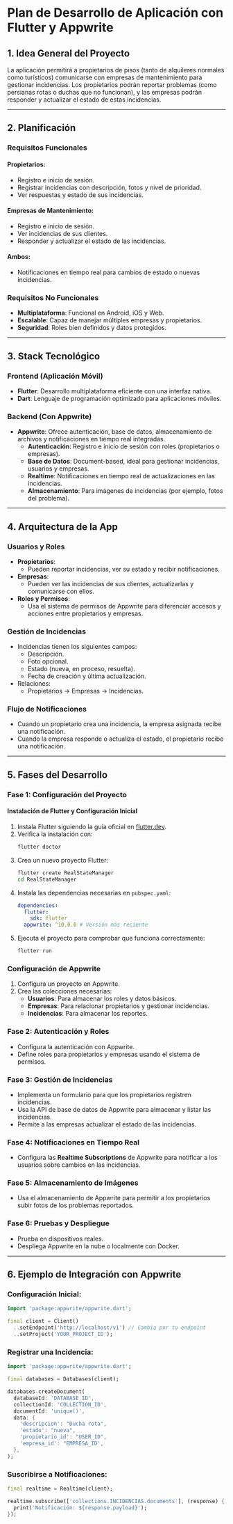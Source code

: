 # Plan de Desarrollo de Aplicación con Flutter y Appwrite

## 1. Idea General del Proyecto

La aplicación permitirá a propietarios de pisos (tanto de alquileres normales como turísticos) comunicarse con empresas de mantenimiento para gestionar incidencias.
Los propietarios podrán reportar problemas (como persianas rotas o duchas que no funcionan), y las empresas podrán responder y actualizar el estado de estas incidencias.

---

## 2. Planificación

### Requisitos Funcionales

#### Propietarios:

- Registro e inicio de sesión.
- Registrar incidencias con descripción, fotos y nivel de prioridad.
- Ver respuestas y estado de sus incidencias.

#### Empresas de Mantenimiento:

- Registro e inicio de sesión.
- Ver incidencias de sus clientes.
- Responder y actualizar el estado de las incidencias.

#### Ambos:

- Notificaciones en tiempo real para cambios de estado o nuevas incidencias.

### Requisitos No Funcionales

- **Multiplataforma**: Funcional en Android, iOS y Web.
- **Escalable**: Capaz de manejar múltiples empresas y propietarios.
- **Seguridad**: Roles bien definidos y datos protegidos.

---

## 3. Stack Tecnológico

### Frontend (Aplicación Móvil)

- **Flutter**: Desarrollo multiplataforma eficiente con una interfaz nativa.
- **Dart**: Lenguaje de programación optimizado para aplicaciones móviles.

### Backend (Con Appwrite)

- **Appwrite**: Ofrece autenticación, base de datos, almacenamiento de archivos y notificaciones en tiempo real integradas.
  - **Autenticación**: Registro e inicio de sesión con roles (propietarios o empresas).
  - **Base de Datos**: Document-based, ideal para gestionar incidencias, usuarios y empresas.
  - **Realtime**: Notificaciones en tiempo real de actualizaciones en las incidencias.
  - **Almacenamiento**: Para imágenes de incidencias (por ejemplo, fotos del problema).

---

## 4. Arquitectura de la App

### Usuarios y Roles

- **Propietarios**:
  - Pueden reportar incidencias, ver su estado y recibir notificaciones.
- **Empresas**:
  - Pueden ver las incidencias de sus clientes, actualizarlas y comunicarse con ellos.
- **Roles y Permisos**:
  - Usa el sistema de permisos de Appwrite para diferenciar accesos y acciones entre propietarios y empresas.

### Gestión de Incidencias

- Incidencias tienen los siguientes campos:
  - Descripción.
  - Foto opcional.
  - Estado (nueva, en proceso, resuelta).
  - Fecha de creación y última actualización.
- Relaciones:
  - Propietarios → Empresas → Incidencias.

### Flujo de Notificaciones

- Cuando un propietario crea una incidencia, la empresa asignada recibe una notificación.
- Cuando la empresa responde o actualiza el estado, el propietario recibe una notificación.

---

## 5. Fases del Desarrollo

### Fase 1: Configuración del Proyecto

#### Instalación de Flutter y Configuración Inicial

1. Instala Flutter siguiendo la guía oficial en [flutter.dev](https://flutter.dev/docs/get-started/install).
2. Verifica la instalación con:
   ```bash
   flutter doctor
   ```
3. Crea un nuevo proyecto Flutter:
   ```bash
   flutter create RealStateManager
   cd RealStateManager
   ```
4. Instala las dependencias necesarias en `pubspec.yaml`:
   ```yaml
   dependencies:
     flutter:
       sdk: flutter
     appwrite: ^10.0.0 # Versión más reciente
   ```
5. Ejecuta el proyecto para comprobar que funciona correctamente:
   ```bash
   flutter run
   ```

### Configuración de Appwrite

1. Configura un proyecto en Appwrite.
2. Crea las colecciones necesarias:
   - **Usuarios**: Para almacenar los roles y datos básicos.
   - **Empresas**: Para relacionar propietarios y gestionar incidencias.
   - **Incidencias**: Para almacenar los reportes.

### Fase 2: Autenticación y Roles

- Configura la autenticación con Appwrite.
- Define roles para propietarios y empresas usando el sistema de permisos.

### Fase 3: Gestión de Incidencias

- Implementa un formulario para que los propietarios registren incidencias.
- Usa la API de base de datos de Appwrite para almacenar y listar las incidencias.
- Permite a las empresas actualizar el estado de las incidencias.

### Fase 4: Notificaciones en Tiempo Real

- Configura las **Realtime Subscriptions** de Appwrite para notificar a los usuarios sobre cambios en las incidencias.

### Fase 5: Almacenamiento de Imágenes

- Usa el almacenamiento de Appwrite para permitir a los propietarios subir fotos de los problemas reportados.

### Fase 6: Pruebas y Despliegue

- Prueba en dispositivos reales.
- Despliega Appwrite en la nube o localmente con Docker.

---

## 6. Ejemplo de Integración con Appwrite

### Configuración Inicial:

```dart
import 'package:appwrite/appwrite.dart';

final client = Client()
  ..setEndpoint('http://localhost/v1') // Cambia por tu endpoint
  ..setProject('YOUR_PROJECT_ID');
```

### Registrar una Incidencia:

```dart
import 'package:appwrite/appwrite.dart';

final databases = Databases(client);

databases.createDocument(
  databaseId: 'DATABASE_ID',
  collectionId: 'COLLECTION_ID',
  documentId: 'unique()',
  data: {
    'descripcion': "Ducha rota",
    'estado': "nueva",
    'propietario_id': "USER_ID",
    'empresa_id': "EMPRESA_ID',
  },
);
```

### Suscribirse a Notificaciones:

```dart
final realtime = Realtime(client);

realtime.subscribe(['collections.INCIDENCIAS.documents'], (response) {
  print('Notificación: ${response.payload}');
});
```

